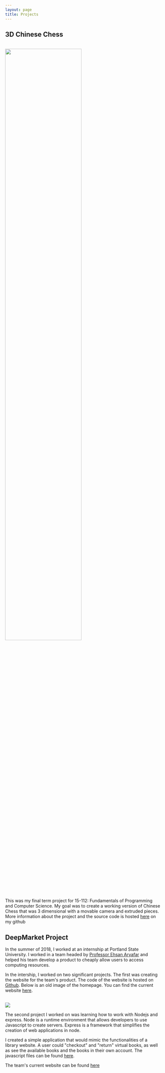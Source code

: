 ```yaml
---
layout: page
title: Projects
---
```

<h2>3D Chinese Chess</h2>

<Br/>
<img src = "https://i.imgur.com/YaSLl1a.png" style="margin:auto;" width = "70%" height = "70%"/>
<br />

This was my final term project for 15-112: Fundamentals of Programming and Computer Science. My goal was to create a working version of Chinese Chess that was 3 dimensional with a movable camera and extruded pieces. More information about the project and the source code is hosted <a href = "https://github.com/patrickhuang112/chinese-chess-112">here</a> on my github


<h2>DeepMarket Project</h2>

In the summer of 2018, I worked at an internship at Portland State University. I worked in a team headed by <a href = "http://web.cecs.pdx.edu/~aryafare/">Professor Ehsan Aryafar</a> and helped his team develop a product to cheaply allow users to access computing resources. 

In the intership, I worked on two significant projects. The first was creating the website for the team's product. The code of the website is hosted on <a href = "https://github.com/shared-systems/website">Github</a>.  Below is an old image of the homepage. You can find the current website <a href = "https://deepmarket.cs.pdx.edu/">here</a>.

<Br/>
<img src = "https://allaboutpatrick.files.wordpress.com/2018/09/home_page.png?ssl=1&w=450" style="margin:auto;"/>
<br />

The second project I worked on was learning how to work with Nodejs and express. Node is a runtime environment that allows developers to use Javascript to create servers. Express is a framework that simplifies the creation of web applications in node. 

I created a simple application that would mimic the functionalities of a library website. A user could "checkout" and "return" virtual books, as well as see the available books and the books in their own account. The javascript files can be found <a href ="https://github.com/patrickhuang112/library_app">here</a>.

The team's current website can be found <a href = "https://deepmarket.cs.pdx.edu/">here</a>





